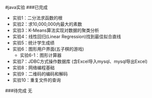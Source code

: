 #java实验
###已完成
* 实验1：二分法求函数的根
* 实验2：求10,000,000内最大的素数
* 实验3：K-Means算法实现对数据的聚类分析
* 实验4：线性回归(Linear Regression)找到最佳拟合直线
* 实验5：统计学生成绩
* 实验6：图形用户界面(五子棋的游戏)
	* 实验6-1：图形计算器
* 实验7：JDBC方式操作数据库 (含Excel导入mysql、mysql导出Excel)
* 实验8：网络编程基础
* 实验9：二维码的编码和解码
* 实验10：重复文件的查询

###待完成
无
